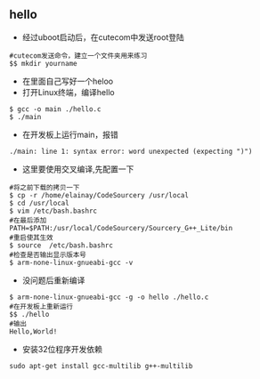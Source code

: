 ## hello

- 经过uboot启动后，在cutecom中发送root登陆

```
#cutecom发送命令，建立一个文件夹用来练习
$$ mkdir yourname
```

- 在里面自己写好一个heloo
- 打开Linux终端，编译hello

```shell
$ gcc -o main ./hello.c
$ ./main
```
- 在开发板上运行main，报错
```
./main: line 1: syntax error: word unexpected (expecting ")")
```
- 这里要使用交叉编译,先配置一下
```shell
#将之前下载的拷贝一下
$ cp -r /home/elainay/CodeSourcery /usr/local
$ cd /usr/local
$ vim /etc/bash.bashrc
#在最后添加
PATH=$PATH:/usr/local/CodeSourcery/Sourcery_G++_Lite/bin
#重启使其生效
$ source  /etc/bash.bashrc
#检查是否输出显示版本号
$ arm-none-linux-gnueabi-gcc -v
```
- 没问题后重新编译
```shell
$ arm-none-linux-gnueabi-gcc -g -o hello ./hello.c
#在开发板上重新运行
$$ ./hello
#输出
Hello,World!
```
- 安装32位程序开发依赖
```shell
sudo apt-get install gcc-multilib g++-multilib
```
